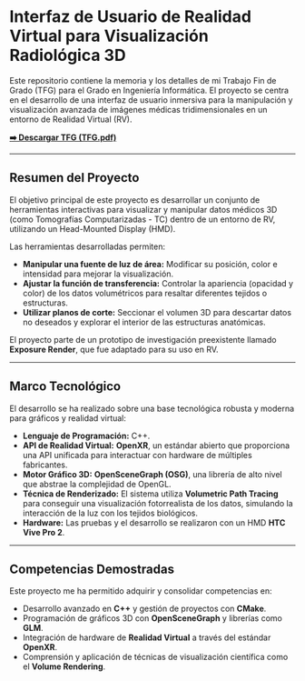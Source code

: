 # Interfaz de Usuario de Realidad Virtual para Visualización Radiológica 3D

Este repositorio contiene la memoria y los detalles de mi Trabajo Fin de Grado (TFG) para el Grado en Ingeniería Informática. El proyecto se centra en el desarrollo de una interfaz de usuario inmersiva para la manipulación y visualización avanzada de imágenes médicas tridimensionales en un entorno de Realidad Virtual (RV).

[**➡️ Descargar TFG (TFG.pdf)**](TFG.pdf)

---

## Resumen del Proyecto

El objetivo principal de este proyecto es desarrollar un conjunto de herramientas interactivas para visualizar y manipular datos médicos 3D (como Tomografías Computarizadas - TC) dentro de un entorno de RV, utilizando un Head-Mounted Display (HMD).

Las herramientas desarrolladas permiten:
* **Manipular una fuente de luz de área:** Modificar su posición, color e intensidad para mejorar la visualización.
* **Ajustar la función de transferencia:** Controlar la apariencia (opacidad y color) de los datos volumétricos para resaltar diferentes tejidos o estructuras.
* **Utilizar planos de corte:** Seccionar el volumen 3D para descartar datos no deseados y explorar el interior de las estructuras anatómicas.

El proyecto parte de un prototipo de investigación preexistente llamado **Exposure Render**, que fue adaptado para su uso en RV.

---

## Marco Tecnológico

El desarrollo se ha realizado sobre una base tecnológica robusta y moderna para gráficos y realidad virtual:

* **Lenguaje de Programación:** C++.
* **API de Realidad Virtual:** **OpenXR**, un estándar abierto que proporciona una API unificada para interactuar con hardware de múltiples fabricantes.
* **Motor Gráfico 3D:** **OpenSceneGraph (OSG)**, una librería de alto nivel que abstrae la complejidad de OpenGL.
* **Técnica de Renderizado:** El sistema utiliza **Volumetric Path Tracing** para conseguir una visualización fotorrealista de los datos, simulando la interacción de la luz con los tejidos biológicos.
* **Hardware:** Las pruebas y el desarrollo se realizaron con un HMD **HTC Vive Pro 2**.

---

## Competencias Demostradas

Este proyecto me ha permitido adquirir y consolidar competencias en:
* Desarrollo avanzado en **C++** y gestión de proyectos con **CMake**.
* Programación de gráficos 3D con **OpenSceneGraph** y librerías como **GLM**.
* Integración de hardware de **Realidad Virtual** a través del estándar **OpenXR**.
* Comprensión y aplicación de técnicas de visualización científica como el **Volume Rendering**.
